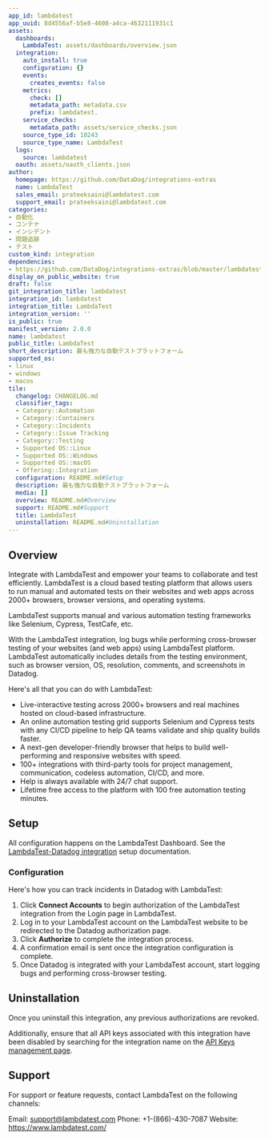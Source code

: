 ```yaml
---
app_id: lambdatest
app_uuid: 8d4556af-b5e8-4608-a4ca-4632111931c1
assets:
  dashboards:
    LambdaTest: assets/dashboards/overview.json
  integration:
    auto_install: true
    configuration: {}
    events:
      creates_events: false
    metrics:
      check: []
      metadata_path: metadata.csv
      prefix: lambdatest.
    service_checks:
      metadata_path: assets/service_checks.json
    source_type_id: 10243
    source_type_name: LambdaTest
  logs:
    source: lambdatest
  oauth: assets/oauth_clients.json
author:
  homepage: https://github.com/DataDog/integrations-extras
  name: LambdaTest
  sales_email: prateeksaini@lambdatest.com
  support_email: prateeksaini@lambdatest.com
categories:
- 自動化
- コンテナ
- インシデント
- 問題追跡
- テスト
custom_kind: integration
dependencies:
- https://github.com/DataDog/integrations-extras/blob/master/lambdatest/README.md
display_on_public_website: true
draft: false
git_integration_title: lambdatest
integration_id: lambdatest
integration_title: LambdaTest
integration_version: ''
is_public: true
manifest_version: 2.0.0
name: lambdatest
public_title: LambdaTest
short_description: 最も強力な自動テストプラットフォーム
supported_os:
- linux
- windows
- macos
tile:
  changelog: CHANGELOG.md
  classifier_tags:
  - Category::Automation
  - Category::Containers
  - Category::Incidents
  - Category::Issue Tracking
  - Category::Testing
  - Supported OS::Linux
  - Supported OS::Windows
  - Supported OS::macOS
  - Offering::Integration
  configuration: README.md#Setup
  description: 最も強力な自動テストプラットフォーム
  media: []
  overview: README.md#Overview
  support: README.md#Support
  title: LambdaTest
  uninstallation: README.md#Uninstallation
---
```


<!--  SOURCED FROM https://github.com/DataDog/integrations-extras -->


## Overview

Integrate with LambdaTest and empower your teams to collaborate and test efficiently. LambdaTest is a cloud based testing platform that allows users to run manual and automated tests on their websites and web apps across 2000+ browsers, browser versions, and operating systems.

LambdaTest supports manual and various automation testing frameworks like Selenium, Cypress, TestCafe, etc.

With the LambdaTest integration, log bugs while performing cross-browser testing of your websites (and web apps) using LambdaTest platform. LambdaTest automatically includes details from the testing environment, such as browser version, OS, resolution, comments, and screenshots in Datadog.

Here's all that you can do with LambdaTest:

- Live-interactive testing across 2000+ browsers and real machines hosted on cloud-based infrastructure.
- An online automation testing grid supports Selenium and Cypress tests with any CI/CD pipeline to help QA teams validate and ship quality builds faster.
- A next-gen developer-friendly browser that helps to build well-performing and responsive websites with speed.
- 100+ integrations with third-party tools for project management, communication, codeless automation, CI/CD, and more.
- Help is always available with 24/7 chat support.
- Lifetime free access to the platform with 100 free automation testing minutes.

## Setup

All configuration happens on the LambdaTest Dashboard. See the [LambdaTest-Datadog integration][1] setup documentation.

### Configuration

Here's how you can track incidents in Datadog with LambdaTest:

1. Click **Connect Accounts** to begin authorization of the LambdaTest integration from the Login page in LambdaTest.
2. Log in to your LambdaTest account on the LambdaTest website to be redirected to the Datadog authorization page.
3. Click **Authorize** to complete the integration process.
4. A confirmation email is sent once the integration configuration is complete.
5. Once Datadog is integrated with your LambdaTest account, start logging bugs and performing cross-browser testing.

## Uninstallation

Once you uninstall this integration, any previous authorizations are revoked. 

Additionally, ensure that all API keys associated with this integration have been disabled by searching for the integration name on the [API Keys management page][2].

## Support

For support or feature requests, contact LambdaTest on the following channels:

Email: support@lambdatest.com
Phone: +1-(866)-430-7087
Website: https://www.lambdatest.com/

[1]: https://www.lambdatest.com/support/docs/datadog-integration/
[2]: https://app.datadoghq.com/organization-settings/api-keys?filter=LambdaTest